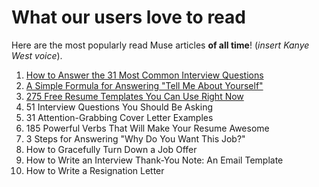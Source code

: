 # What our users love to read

Here are the most popularly read Muse articles **of all time**!  (*insert Kanye West voice*).

1. [How to Answer the 31 Most Common Interview Questions](themuse.com/advice/how-to-answer-the-31-most-common-interview-questions)
2. [A Simple Formula for Answering "Tell Me About Yourself"](themuse.com/advice/a-simple-formula-for-answering-tell-me-about-yourself)
3. [275 Free Resume Templates You Can Use Right Now](themuse.com/advice/275-free-resume-templates-you-can-use-right-now)
4. 51 Interview Questions You Should Be Asking
5. 31 Attention-Grabbing Cover Letter Examples
6. 185 Powerful Verbs That Will Make Your Resume Awesome
7. 3 Steps for Answering "Why Do You Want This Job?"
8. How to Gracefully Turn Down a Job Offer
9. How to Write an Interview Thank-You Note: An Email Template
10. How to Write a Resignation Letter